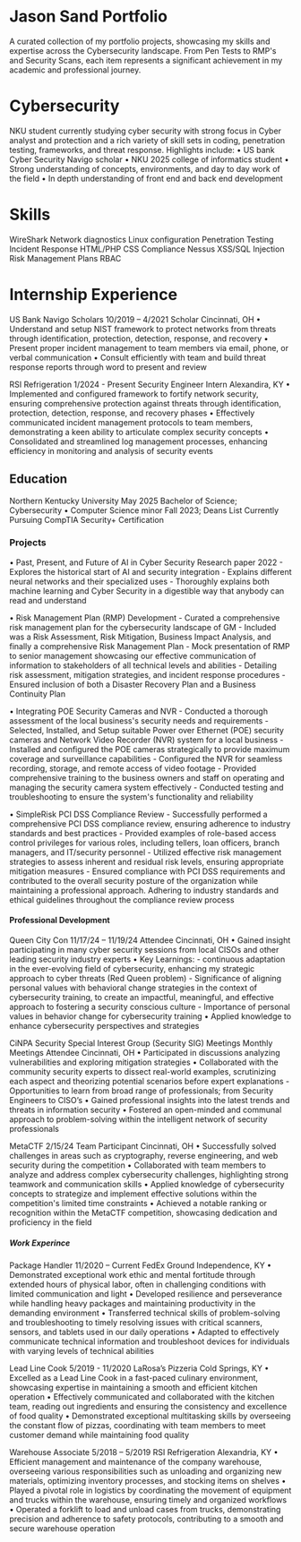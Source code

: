 # Jason Sand Portfolio
A curated collection of my portfolio projects, showcasing my skills and expertise across the Cybersecurity landscape. From Pen Tests to RMP's and Security Scans, each item represents a significant achievement in my academic and professional journey.

# Cybersecurity
  NKU student currently studying cyber security with strong focus in Cyber analyst and protection and a rich variety of     skill sets in coding, penetration testing, frameworks, and threat response.
  Highlights include:
  • US bank Cyber Security Navigo scholar
  • NKU 2025 college of informatics student
  • Strong understanding of concepts, environments, and day to day work of the field
  • In depth understanding of front end and back end development

# Skills
  WireShark          Network diagnostics   Linux configuration   Penetration Testing
  Incident Response  HTML/PHP              CSS                   Compliance
  Nessus             XSS/SQL Injection     Risk Management Plans RBAC

# Internship Experience
US Bank Navigo Scholars                                                                                     10/2019 – 4/2021
Scholar                                                                                                        Cincinnati, OH
  • Understand and setup NIST framework to protect networks from threats through identification, protection,
  detection, response, and recovery
  • Present proper incident management to team members via email, phone, or verbal communication
  • Consult efficiently with team and build threat response reports through word to present and review
  
RSI                                                                                            Refrigeration 1/2024 - Present
Security Engineer Intern                                                                                       Alexandira, KY
  • Implemented and configured framework to fortify network security, ensuring comprehensive protection
  against threats through identification, protection, detection, response, and recovery phases
  • Effectively communicated incident management protocols to team members, demonstrating a keen ability to
  articulate complex security concepts
  • Consolidated and streamlined log management processes, enhancing efficiency in monitoring and analysis of
  security events

## Education
Northern Kentucky University                                                                                         May 2025
Bachelor of Science; Cybersecurity
  • Computer Science minor
  Fall 2023; Deans List
  Currently Pursuing CompTIA Security+ Certification

### Projects
  • Past, Present, and Future of AI in Cyber Security Research paper 2022
    - Explores the historical start of AI and security integration
    - Explains different neural networks and their specialized uses
    - Thoroughly explains both machine learning and Cyber Security in a digestible way that anybody can read and
    understand
    
  • Risk Management Plan (RMP) Development
    - Curated a comprehensive risk management plan for the cybersecurity landscape of GM
    - Included was a Risk Assessment, Risk Mitigation, Business Impact Analysis, and finally a
     comprehensive Risk Management Plan
    - Mock presentation of RMP to senior management showcasing our effective communication of
     information to stakeholders of all technical levels and abilities
    - Detailing risk assessment, mitigation strategies, and incident response procedures
    - Ensured inclusion of both a Disaster Recovery Plan and a Business Continuity Plan
    
  • Integrating POE Security Cameras and NVR
    - Conducted a thorough assessment of the local business's security needs and requirements
    - Selected, Installed, and Setup suitable Power over Ethernet (POE) security cameras and Network Video
    Recorder (NVR) system for a local business
    - Installed and configured the POE cameras strategically to provide maximum coverage and surveillance
    capabilities
    - Configured the NVR for seamless recording, storage, and remote access of video footage
    - Provided comprehensive training to the business owners and staff on operating and managing the security
    camera system effectively
    - Conducted testing and troubleshooting to ensure the system's functionality and reliability
    
  • SimpleRisk PCI DSS Compliance Review
    - Successfully performed a comprehensive PCI DSS compliance review, ensuring adherence to industry
    standards and best practices
    - Provided examples of role-based access control privileges for various roles, including tellers, loan officers,
    branch managers, and IT/security personnel
    - Utilized effective risk management strategies to assess inherent and residual risk levels, ensuring appropriate
    mitigation measures
    - Ensured compliance with PCI DSS requirements and contributed to the overall security posture of the
    organization while maintaining a professional approach. Adhering to industry standards and ethical guidelines
    throughout the compliance review process

#### Professional Development
Queen City Con                                                                                           11/17/24 – 11/19/24
Attendee                                                                                                      Cincinnati, OH
  • Gained insight participating in many cyber security sessions from local CISOs and other leading security
  industry experts
  • Key Learnings:
     - continuous adaptation in the ever-evolving field of cybersecurity, enhancing my strategic approach
     to cyber threats (Red Queen problem)
     - Significance of aligning personal values with behavioral change strategies in the context
     of cybersecurity training, to create an impactful, meaningful, and effective approach to fostering a
     security conscious culture
     - Importance of personal values in behavior change for cybersecurity training
    • Applied knowledge to enhance cybersecurity perspectives and strategies
    
CiNPA Security Special Interest Group (Security SIG) Meetings                                               Monthly Meetings
Attendee                                                                                                      Cincinnati, OH
  • Participated in discussions analyzing vulnerabilities and exploring mitigation strategies
  • Collaborated with the community security experts to dissect real-world examples, scrutinizing each
   aspect and theorizing potential scenarios before expert explanations
    - Opportunities to learn from broad range of professionals; from Security Engineers to CISO’s
  • Gained professional insights into the latest trends and threats in information security
  • Fostered an open-minded and communal approach to problem-solving within the intelligent network of
  security professionals
  
MetaCTF                                                                                                              2/15/24
Team Participant                                                                                              Cincinnati, OH
  • Successfully solved challenges in areas such as cryptography, reverse engineering, and web security during the
  competition
  • Collaborated with team members to analyze and address complex cybersecurity challenges, highlighting strong
  teamwork and communication skills
  • Applied knowledge of cybersecurity concepts to strategize and implement effective solutions within the
  competition's limited time constraints
  • Achieved a notable ranking or recognition within the MetaCTF competition, showcasing dedication and
  proficiency in the field


##### Work Experince
Package Handler                                                                                            11/2020 – Current
FedEx Ground                                                                                                Independence, KY
  • Demonstrated exceptional work ethic and mental fortitude through extended hours of physical labor, often in
  challenging conditions with limited communication and light
  • Developed resilience and perseverance while handling heavy packages and maintaining productivity in the
  demanding environment
  • Transferred technical skills of problem-solving and troubleshooting to timely resolving issues with critical
  scanners, sensors, and tablets used in our daily operations
  • Adapted to effectively communicate technical information and troubleshoot devices for individuals with varying
  levels of technical abilities
  
Lead Line Cook                                                                                              5/2019 - 11/2020
LaRosa’s Pizzeria                                                                                           Cold Springs, KY
  • Excelled as a Lead Line Cook in a fast-paced culinary environment, showcasing expertise in maintaining a
  smooth and efficient kitchen operation
  • Effectively communicated and collaborated with the kitchen team, reading out ingredients and ensuring the
  consistency and excellence of food quality
  • Demonstrated exceptional multitasking skills by overseeing the constant flow of pizzas, coordinating with team
  members to meet customer demand while maintaining food quality
  
Warehouse Associate                                                                                          5/2018 – 5/2019
RSI Refrigeration                                                                                             Alexandria, KY
  • Efficient management and maintenance of the company warehouse, overseeing various responsibilities such as
  unloading and organizing new materials, optimizing inventory processes, and stocking items on shelves
  • Played a pivotal role in logistics by coordinating the movement of equipment and trucks within the warehouse,
  ensuring timely and organized workflows
  • Operated a forklift to load and unload cases from trucks, demonstrating precision and adherence to safety
  protocols, contributing to a smooth and secure warehouse operation

